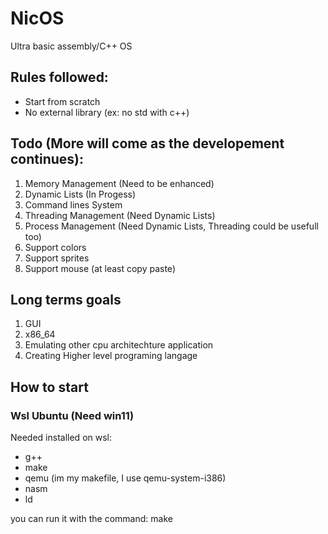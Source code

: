 # NicOS
Ultra basic assembly/C++ OS 

## Rules followed: 
- Start from scratch
- No external library (ex: no std with c++)

## Todo (More will come as the developement continues):
1) Memory Management (Need to be enhanced)
2) Dynamic Lists (In Progess)
4) Command lines System
5) Threading Management (Need Dynamic Lists)
6) Process Management (Need Dynamic Lists, Threading could be usefull too)
7) Support colors
8) Support sprites
9) Support mouse (at least copy paste)

## Long terms goals
1) GUI
2) x86_64
3) Emulating other cpu architechture application
4) Creating Higher level programing langage

## How to start
### Wsl Ubuntu (Need win11)
Needed installed on wsl:
- g++
- make
- qemu (im my makefile, I use qemu-system-i386)
- nasm
- ld

you can run it with the command: make
